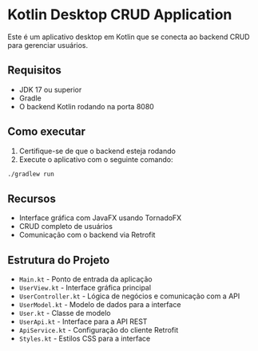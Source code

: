 # Kotlin Desktop CRUD Application

Este é um aplicativo desktop em Kotlin que se conecta ao backend CRUD para gerenciar usuários.

## Requisitos

- JDK 17 ou superior
- Gradle
- O backend Kotlin rodando na porta 8080

## Como executar

1. Certifique-se de que o backend esteja rodando
2. Execute o aplicativo com o seguinte comando:

```bash
./gradlew run
```

## Recursos

- Interface gráfica com JavaFX usando TornadoFX
- CRUD completo de usuários
- Comunicação com o backend via Retrofit

## Estrutura do Projeto

- `Main.kt` - Ponto de entrada da aplicação
- `UserView.kt` - Interface gráfica principal
- `UserController.kt` - Lógica de negócios e comunicação com a API
- `UserModel.kt` - Modelo de dados para a interface
- `User.kt` - Classe de modelo
- `UserApi.kt` - Interface para a API REST
- `ApiService.kt` - Configuração do cliente Retrofit
- `Styles.kt` - Estilos CSS para a interface
